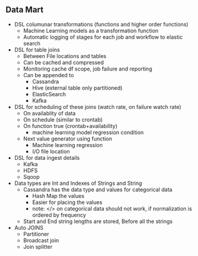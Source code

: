 ## Data Mart

* DSL columunar transformations (functions and higher order functions)
    * Machine Learning models as a transformation function
    * Automatic logging of stages for each job and workflow to elastic search
* DSL for table joins
    * Between File locations and tables
    * Can be cached and compressed
    * Monitoring cache df scope, job failure and reporting
    * Can be appended to
        * Cassandra
        * Hive (external table only partitioned)
        * ElasticSearch
        * Kafka
* DSL for scheduling of these joins (watch rate, on failure watch rate)
    * On availablity of data
    * On schedule (similar to crontab)
    * On function true (crontab+availability)
        * machine learning model regression condition
    * Next value generator using function
        * Machine learning regression
        * I/O file location
* DSL for data ingest details
    * Kafka
    * HDFS
    * Sqoop
* Data types are Int and Indexes of Strings and String
    * Cassandra has the data type and values for categorical data
        * Hash Map the values
        * Easier for placing the values
        * note: </> on categorical data should not work, if normalization is ordered by frequency
    * Start and End string lengths are stored, Before all the strings
* Auto JOINS
    * Partitioner
    * Broadcast join
    * Join splitter



